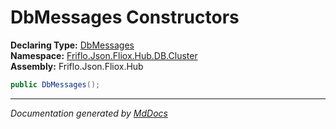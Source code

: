 ﻿<!--  
  <auto-generated>   
    The contents of this file were generated by a tool.  
    Changes to this file may be list if the file is regenerated  
  </auto-generated>   
-->

# DbMessages Constructors

**Declaring Type:** [DbMessages](../index.md)  
**Namespace:** [Friflo.Json.Fliox.Hub.DB.Cluster](../../index.md)  
**Assembly:** Friflo.Json.Fliox.Hub

```csharp
public DbMessages();
```
___

*Documentation generated by [MdDocs](https://github.com/ap0llo/mddocs)*
